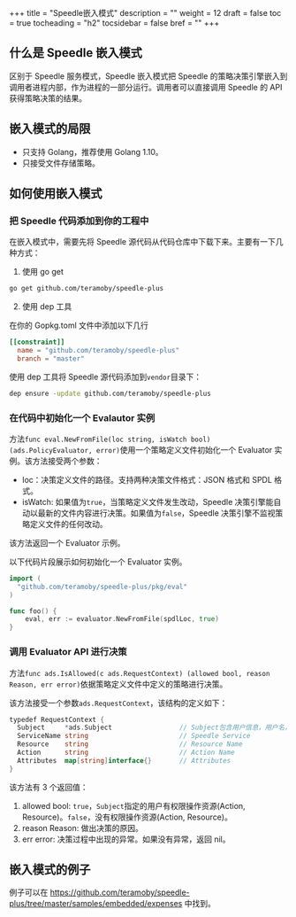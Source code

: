 +++
title = "Speedle嵌入模式"
description = ""
weight = 12
draft = false
toc = true
tocheading = "h2"
tocsidebar = false
bref = ""
+++

## 什么是 Speedle 嵌入模式

区别于 Speedle 服务模式，Speedle 嵌入模式把 Speedle 的策略决策引擎嵌入到调用者进程内部，作为进程的一部分运行。调用者可以直接调用 Speedle 的 API 获得策略决策的结果。

## 嵌入模式的局限

- 只支持 Golang，推荐使用 Golang 1.10。
- 只接受文件存储策略。

## 如何使用嵌入模式

### 把 Speedle 代码添加到你的工程中

在嵌入模式中，需要先将 Speedle 源代码从代码仓库中下载下来。主要有一下几种方式：

1. 使用 go get

```bash
go get github.com/teramoby/speedle-plus
```

2. 使用 dep 工具

在你的 Gopkg.toml 文件中添加以下几行

```toml
[[constraint]]
  name = "github.com/teramoby/speedle-plus"
  branch = "master"
```

使用 dep 工具将 Speedle 源代码添加到`vendor`目录下：

```bash
dep ensure -update github.com/teramoby/speedle-plus
```

### 在代码中初始化一个 Evalautor 实例

方法`func eval.NewFromFile(loc string, isWatch bool) (ads.PolicyEvaluator, error)`使用一个策略定义文件初始化一个 Evaluator 实例。该方法接受两个参数：

- loc：决策定义文件的路径。支持两种决策文件格式：JSON 格式和 SPDL 格式。
- isWatch: 如果值为`true`，当策略定义文件发生改动，Speedle 决策引擎能自动以最新的文件内容进行决策。如果值为`false`，Speedle 决策引擎不监视策略定义文件的任何改动。

该方法返回一个 Evaluator 示例。

以下代码片段展示如何初始化一个 Evaluator 实例。

```go
import (
  "github.com/teramoby/speedle-plus/pkg/eval"
)

func foo() {
    eval, err := evaluator.NewFromFile(spdlLoc, true)
}
```

### 调用 Evaluator API 进行决策

方法`func ads.IsAllowed(c ads.RequestContext) (allowed bool, reason Reason, err error)`依据策略定义文件中定义的策略进行决策。

该方法接受一个参数`ads.RequestContext`，该结构的定义如下：

```go
typedef RequestContext {
  Subject     *ads.Subject                 // Subject包含用户信息，用户名，组名等。
  ServiceName string                       // Speedle Service
  Resource    string                       // Resource Name
  Action      string                       // Action Name
  Attributes  map[string]interface{}       // Attributes
}
```

该方法有 3 个返回值：

1. allowed bool: `true`，`Subject`指定的用户有权限操作资源(Action, Resource)。`false`，没有权限操作资源(Action, Resource)。
2. reason Reason: 做出决策的原因。
3. err error: 决策过程中出现的异常。如果没有异常，返回 nil。

## 嵌入模式的例子

例子可以在
https://github.com/teramoby/speedle-plus/tree/master/samples/embedded/expenses
中找到。

